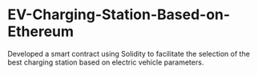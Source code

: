 # EV-Charging-Station-Based-on-Ethereum
Developed a smart contract using Solidity to facilitate the selection of the best charging station based on electric vehicle parameters.
